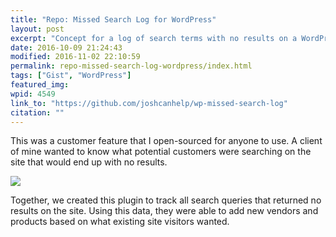 ```yaml
---
title: "Repo: Missed Search Log for WordPress"
layout: post
excerpt: "Concept for a log of search terms with no results on a WordPress site."
date: 2016-10-09 21:24:43
modified: 2016-11-02 22:10:59
permalink: repo-missed-search-log-wordpress/index.html
tags: ["Gist", "WordPress"]
featured_img:
wpid: 4549
link_to: "https://github.com/joshcanhelp/wp-missed-search-log"
citation: ""
---
```



This was a customer feature that I open-sourced for anyone to use. A client of mine wanted to know what potential customers were searching on the site that would end up with no results.

![](/_images/2016/10/missed-search-log.png)

Together, we created this plugin to track all search queries that returned no results on the site. Using this data, they were able to add new vendors and products based on what existing site visitors wanted.
